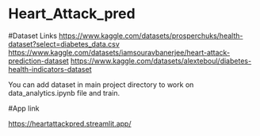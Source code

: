 # Heart_Attack_pred

#Dataset Links
https://www.kaggle.com/datasets/prosperchuks/health-dataset?select=diabetes_data.csv
https://www.kaggle.com/datasets/iamsouravbanerjee/heart-attack-prediction-dataset
https://www.kaggle.com/datasets/alexteboul/diabetes-health-indicators-dataset

You can add dataset in main project directory to work on data_analytics.ipynb file and train.

#App link

https://heartattackpred.streamlit.app/
